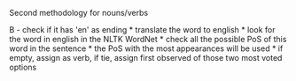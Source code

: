 Second methodology for nouns/verbs

B - check if it has 'en' as ending
      * translate the word to english
      * look for the word in english in the NLTK WordNet
      * check all the possible PoS of this word in the sentence
      * the PoS with the most appearances will be used
      * if empty, assign as verb, if tie, assign first observed of those two most voted options